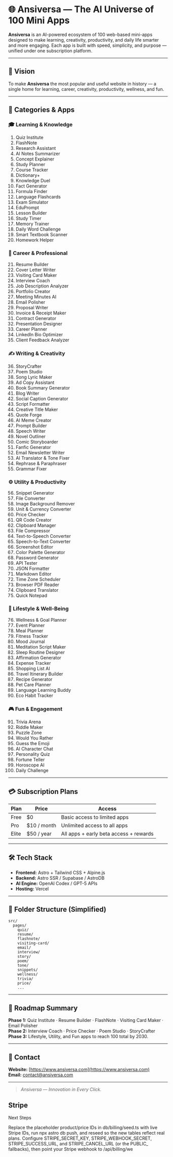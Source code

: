 # 🌐 Ansiversa — The AI Universe of 100 Mini Apps

**Ansiversa** is an AI-powered ecosystem of 100 web-based mini-apps designed to make learning, creativity, productivity, and daily life smarter and more engaging. Each app is built with speed, simplicity, and purpose — unified under one subscription platform.

---

## 🚀 Vision

To make **Ansiversa** the most popular and useful website in history — a single home for learning, career, creativity, productivity, wellness, and fun.

---

## 🧠 Categories & Apps

### 🎓 Learning & Knowledge
1. Quiz Institute
2. FlashNote
3. Research Assistant
4. AI Notes Summarizer
5. Concept Explainer
6. Study Planner
7. Course Tracker
8. Dictionary+
9. Knowledge Duel
10. Fact Generator
11. Formula Finder
12. Language Flashcards
13. Exam Simulator
14. EduPrompt
15. Lesson Builder
16. Study Timer
17. Memory Trainer
18. Daily Word Challenge
19. Smart Textbook Scanner
20. Homework Helper

### 💼 Career & Professional
21. Resume Builder
22. Cover Letter Writer
23. Visiting Card Maker
24. Interview Coach
25. Job Description Analyzer
26. Portfolio Creator
27. Meeting Minutes AI
28. Email Polisher
29. Proposal Writer
30. Invoice & Receipt Maker
31. Contract Generator
32. Presentation Designer
33. Career Planner
34. LinkedIn Bio Optimizer
35. Client Feedback Analyzer

### ✍️ Writing & Creativity
36. StoryCrafter
37. Poem Studio
38. Song Lyric Maker
39. Ad Copy Assistant
40. Book Summary Generator
41. Blog Writer
42. Social Caption Generator
43. Script Formatter
44. Creative Title Maker
45. Quote Forge
46. AI Meme Creator
47. Prompt Builder
48. Speech Writer
49. Novel Outliner
50. Comic Storyboarder
51. Fanfic Generator
52. Email Newsletter Writer
53. AI Translator & Tone Fixer
54. Rephrase & Paraphraser
55. Grammar Fixer

### ⚙️ Utility & Productivity
56. Snippet Generator
57. File Converter
58. Image Background Remover
59. Unit & Currency Converter
60. Price Checker
61. QR Code Creator
62. Clipboard Manager
63. File Compressor
64. Text-to-Speech Converter
65. Speech-to-Text Converter
66. Screenshot Editor
67. Color Palette Generator
68. Password Generator
69. API Tester
70. JSON Formatter
71. Markdown Editor
72. Time Zone Scheduler
73. Browser PDF Reader
74. Clipboard Translator
75. Quick Notepad

### 🧘 Lifestyle & Well-Being
76. Wellness & Goal Planner
77. Event Planner
78. Meal Planner
79. Fitness Tracker
80. Mood Journal
81. Meditation Script Maker
82. Sleep Routine Designer
83. Affirmation Generator
84. Expense Tracker
85. Shopping List AI
86. Travel Itinerary Builder
87. Recipe Generator
88. Pet Care Planner
89. Language Learning Buddy
90. Eco Habit Tracker

### 🎮 Fun & Engagement
91. Trivia Arena
92. Riddle Maker
93. Puzzle Zone
94. Would You Rather
95. Guess the Emoji
96. AI Character Chat
97. Personality Quiz
98. Fortune Teller
99. Horoscope AI
100. Daily Challenge

---

## 💳 Subscription Plans

| Plan | Price | Access |
|------|-------|---------|
| Free | $0 | Basic access to limited apps |
| Pro | $10 / month | Unlimited access to all apps |
| Elite | $50 / year | All apps + early beta access + rewards |

---

## 🛠️ Tech Stack

- **Frontend:** Astro + Tailwind CSS + Alpine.js  
- **Backend:** Astro SSR / Supabase / AstroDB  
- **AI Engine:** OpenAI Codex / GPT-5 APIs  
- **Hosting:** Vercel  

---

## 📁 Folder Structure (Simplified)

```
src/
  pages/
    quiz/
    resume/
    flashnote/
    visiting-card/
    email/
    interview/
    story/
    poem/
    tone/
    snippets/
    wellness/
    trivia/
    price/
    ...
```

---

## 📅 Roadmap Summary

**Phase 1:**  Quiz Institute · Resume Builder · FlashNote · Visiting Card Maker · Email Polisher  
**Phase 2:**  Interview Coach · Price Checker · Poem Studio · StoryCrafter  
**Phase 3:**  Lifestyle, Utility, and Fun apps to reach 100 total by 2030.

---

## 📧 Contact

**Website:** [https://www.ansiversa.com](https://www.ansiversa.com)  
**Email:** contact@ansiversa.com  

---

> _Ansiversa — Innovation in Every Click._

Stripe
-------

Next Steps

Replace the placeholder product/price IDs in db/billing/seed.ts with live Stripe IDs, run npx astro db push, and reseed so the new tables reflect real plans.
Configure STRIPE_SECRET_KEY, STRIPE_WEBHOOK_SECRET, STRIPE_SUCCESS_URL, and STRIPE_CANCEL_URL (or the PUBLIC_ fallbacks), then point your Stripe webhook to /api/billing/we